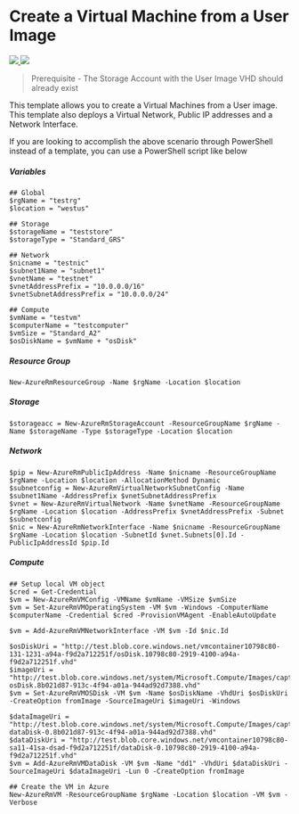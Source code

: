 # Create a Virtual Machine from a User Image

<a href="https://portal.azure.com/#create/Microsoft.Template/uri/https%3A%2F%2Fraw.githubusercontent.com%2Fpspesivt%2Fazure-quickstart-templates%2Fmaster%2F101-vm-from-user-image%2Fazuredeploy.json" target="_blank">
    <img src="http://azuredeploy.net/deploybutton.png"/>
</a>
<a href="http://armviz.io/#/?load=https%3A%2F%2Fraw.githubusercontent.com%2Fpspesivt%2Fazure-quickstart-templates%2Fmaster%2F101-vm-from-user-image%2Fazuredeploy.json" target="_blank">
    <img src="http://armviz.io/visualizebutton.png"/>
</a>

> Prerequisite - The Storage Account with the User Image VHD should already exist

This template allows you to create a Virtual Machines from a User image. This template also deploys a Virtual Network, Public IP addresses and a Network Interface.

If you are looking to accomplish the above scenario through PowerShell instead of a template, you can use a PowerShell script like below

##### Variables
    ## Global
    $rgName = "testrg"
    $location = "westus"

    ## Storage
    $storageName = "teststore"
    $storageType = "Standard_GRS"

    ## Network
    $nicname = "testnic"
    $subnet1Name = "subnet1"
    $vnetName = "testnet"
    $vnetAddressPrefix = "10.0.0.0/16"
    $vnetSubnetAddressPrefix = "10.0.0.0/24"

    ## Compute
    $vmName = "testvm"
    $computerName = "testcomputer"
    $vmSize = "Standard_A2"
    $osDiskName = $vmName + "osDisk"

##### Resource Group
    New-AzureRmResourceGroup -Name $rgName -Location $location

##### Storage
    $storageacc = New-AzureRmStorageAccount -ResourceGroupName $rgName -Name $storageName -Type $storageType -Location $location

##### Network
    $pip = New-AzureRmPublicIpAddress -Name $nicname -ResourceGroupName $rgName -Location $location -AllocationMethod Dynamic
    $subnetconfig = New-AzureRmVirtualNetworkSubnetConfig -Name $subnet1Name -AddressPrefix $vnetSubnetAddressPrefix
    $vnet = New-AzureRmVirtualNetwork -Name $vnetName -ResourceGroupName $rgName -Location $location -AddressPrefix $vnetAddressPrefix -Subnet $subnetconfig
    $nic = New-AzureRmNetworkInterface -Name $nicname -ResourceGroupName $rgName -Location $location -SubnetId $vnet.Subnets[0].Id -PublicIpAddressId $pip.Id

##### Compute
    ## Setup local VM object
    $cred = Get-Credential
    $vm = New-AzureRmVMConfig -VMName $vmName -VMSize $vmSize
    $vm = Set-AzureRmVMOperatingSystem -VM $vm -Windows -ComputerName $computerName -Credential $cred -ProvisionVMAgent -EnableAutoUpdate

    $vm = Add-AzureRmVMNetworkInterface -VM $vm -Id $nic.Id

    $osDiskUri = "http://test.blob.core.windows.net/vmcontainer10798c80-131-1231-a94a-f9d2a712251f/osDisk.10798c80-2919-4100-a94a-f9d2a712251f.vhd"
    $imageUri = "http://test.blob.core.windows.net/system/Microsoft.Compute/Images/captured/image-osDisk.8b021d87-913c-4f94-a01a-944ad92d7388.vhd"
    $vm = Set-AzureRmVMOSDisk -VM $vm -Name $osDiskName -VhdUri $osDiskUri -CreateOption fromImage -SourceImageUri $imageUri -Windows

    $dataImageUri = "http://test.blob.core.windows.net/system/Microsoft.Compute/Images/captured/image-dataDisk-0.8b021d87-913c-4f94-a01a-944ad92d7388.vhd"
    $dataDiskUri = "http://test.blob.core.windows.net/vmcontainer10798c80-sa11-41sa-dsad-f9d2a712251f/dataDisk-0.10798c80-2919-4100-a94a-f9d2a712251f.vhd"
    $vm = Add-AzureRmVMDataDisk -VM $vm -Name "dd1" -VhdUri $dataDiskUri -SourceImageUri $dataImageUri -Lun 0 -CreateOption fromImage

    ## Create the VM in Azure
    New-AzureRmVM -ResourceGroupName $rgName -Location $location -VM $vm -Verbose
